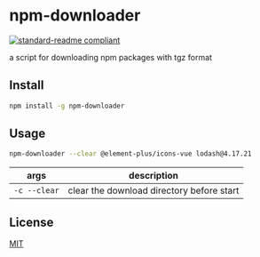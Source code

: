 # npm-downloader

[![standard-readme compliant](https://img.shields.io/badge/readme%20style-standard-brightgreen.svg?style=flat-square)](https://github.com/RichardLitt/standard-readme)

a script for downloading npm packages with tgz format

## Install

```bash
npm install -g npm-downloader
```

## Usage

```bash
npm-downloader --clear @element-plus/icons-vue lodash@4.17.21
```

| args | description |
| --- | --- |
| `-c --clear` | clear the download directory before start |

## License

[MIT](LICENSE)

